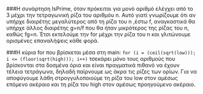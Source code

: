 ###Η συνάρτηση IsPrime, όταν πρόκειται για μονό αριθμό ελέγχει από το 3 μέχρι την τετραγωνική ρίζα του αριθμόυ n. Αυτό γιατί γνωρίζουμε ότι αν υπήρχε διαιρέτης μεγαλύτερος από τη ρίζα του n ,έστω f, αναγκαστικά θα υπήρχε άλλος διαιρέτης g=n/f που θα ήταν μικρότερος της ρίζας του n, καθώς fg=n. Έτσι εκτελούμε την for μέχρι την ρίζα του n και γλιτώνουμε ορισμένες επαναλήψεις κάθε φορά.

###Η κύρια for που βρίσκεται μέσα στη main: 
```for (i = (ceil(sqrt(low))); i <= (floor(sqrt(high))); i++)```
τσεκάρει μόνο τους αριθμούς που βρίσκονται στα δοσμένα όρια και είναι πραγματικά πιθανό να έχουν τέλεια τετράγωνα, δηλαδή παίρνουμε ως άκρα τις ρίζες των ορίων. Για να αποφύγουμε λάθη στρογγυλοποιούμε τη ρίζα του low στον αμέσως επόμενο ακέραιο και τη ρίζα του high στον αμέσως προηγούμενο ακέραιο.